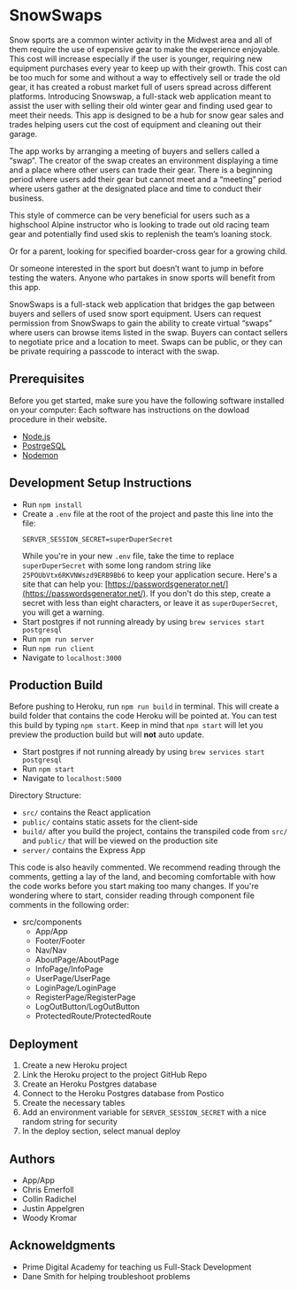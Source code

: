
# SnowSwaps
Snow sports are a common winter activity in the Midwest area and all of them require the use of expensive gear to make the experience enjoyable. 
This cost will increase especially if the user is younger, requiring new equipment purchases every year to keep up with their growth. 
This cost can be too much for some and without a way to effectively sell or trade the old gear, 
it has created a robust market full of users spread across different platforms. 
Introducing Snowswap, a full-stack web application meant to assist the user with selling their old winter gear and finding used gear to meet their needs. 
This app is designed to be a hub for snow gear sales and trades helping users cut the cost of equipment and cleaning out their garage.

The app works by arranging a meeting of buyers and sellers called a “swap”. The creator of the swap creates an environment displaying a 
time and a place where other users can trade their gear. There is a beginning period where users add their gear but cannot meet and a “meeting” 
period where users gather at the designated place and time to conduct their business.

This style of commerce can be very beneficial for users such as a highschool Alpine instructor who is looking to trade out old racing team gear 
and potentially find used skis to replenish the team’s loaning stock.

Or for a parent, looking for specified boarder-cross gear for a growing child. 

Or someone interested in the sport but doesn’t want to jump in before testing the waters.
Anyone who partakes in snow sports will benefit from this app.

SnowSwaps is a full-stack web application that bridges the gap between buyers and sellers of used snow sport equipment.  Users can request permission from SnowSwaps to gain the ability to create virtual “swaps” where users can browse items listed in the swap.  Buyers can contact sellers to negotiate price and a location to meet. Swaps can be public, or they can be private requiring a passcode to interact with the swap.

## Prerequisites

Before you get started, make sure you have the following software installed on your computer:
  Each software has instructions on the dowload procedure in their website.
- [Node.js](https://nodejs.org/en/)
- [PostrgeSQL](https://www.postgresql.org/)
- [Nodemon](https://nodemon.io/)

    
## Development Setup Instructions

- Run `npm install`
- Create a `.env` file at the root of the project and paste this line into the file:
  ```
  SERVER_SESSION_SECRET=superDuperSecret
  ```
  While you're in your new `.env` file, take the time to replace `superDuperSecret` with some long random string like `25POUbVtx6RKVNWszd9ERB9Bb6` to keep your application secure. Here's a site that can help you: [https://passwordsgenerator.net/](https://passwordsgenerator.net/). If you don't do this step, create a secret with less than eight characters, or leave it as `superDuperSecret`, you will get a warning.
- Start postgres if not running already by using `brew services start postgresql`
- Run `npm run server`
- Run `npm run client`
- Navigate to `localhost:3000`


## Production Build

Before pushing to Heroku, run `npm run build` in terminal. This will create a build folder that contains the code Heroku will be pointed at. You can test this build by typing `npm start`. Keep in mind that `npm start` will let you preview the production build but will **not** auto update.

- Start postgres if not running already by using `brew services start postgresql`
- Run `npm start`
- Navigate to `localhost:5000`

Directory Structure:

- `src/` contains the React application
- `public/` contains static assets for the client-side
- `build/` after you build the project, contains the transpiled code from `src/` and `public/` that will be viewed on the production site
- `server/` contains the Express App

This code is also heavily commented. We recommend reading through the comments, getting a lay of the land, and becoming comfortable with how the code works before you start making too many changes. If you're wondering where to start, consider reading through component file comments in the following order:

- src/components
  - App/App
  - Footer/Footer
  - Nav/Nav
  - AboutPage/AboutPage
  - InfoPage/InfoPage
  - UserPage/UserPage
  - LoginPage/LoginPage
  - RegisterPage/RegisterPage
  - LogOutButton/LogOutButton
  - ProtectedRoute/ProtectedRoute

## Deployment

1. Create a new Heroku project
1. Link the Heroku project to the project GitHub Repo
1. Create an Heroku Postgres database
1. Connect to the Heroku Postgres database from Postico
1. Create the necessary tables
1. Add an environment variable for `SERVER_SESSION_SECRET` with a nice random string for security
1. In the deploy section, select manual deploy

## Authors 

  - App/App
  - Chris Emerfoll
  - Collin Radichel
  - Justin Appelgren
  - Woody Kromar
  
## Acknoweldgments

  - Prime Digital Academy for teaching us Full-Stack Development
  - Dane Smith for helping troubleshoot problems
